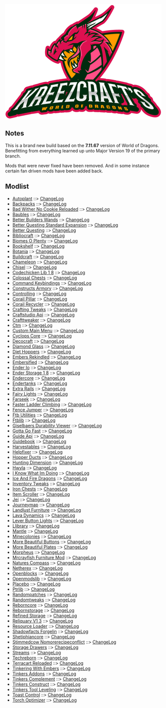 ![WORLD OF DRAGONS - Player's Choice LOGO](https://github.com/kreezxil/kreezcraft.com/blob/master/clean-background.png)

## Notes
This is a brand new build based on the **7.11.67** version of World of Dragons. Benefitting from everything learned up unto Major Version 19 of the primary branch.

Mods that were never fixed have been removed. And in some instance certain fan driven mods have been added back.

## Modlist
- [Autoplant](https://www.curseforge.com/minecraft/mc-mods/autoplant) ::> [ChangeLog](https://www.curseforge.com/minecraft/mc-mods/autoplant/files/2432151)
- [Backpacks](https://www.curseforge.com/minecraft/mc-mods/backpacks) ::> [ChangeLog](https://www.curseforge.com/minecraft/mc-mods/backpacks/files/2772382)
- [Bad Wither No Cookie Reloaded](https://www.curseforge.com/minecraft/mc-mods/bad-wither-no-cookie-reloaded) ::> [ChangeLog](https://www.curseforge.com/minecraft/mc-mods/bad-wither-no-cookie-reloaded/files/2638317)
- [Baubles](https://www.curseforge.com/minecraft/mc-mods/baubles) ::> [ChangeLog](https://www.curseforge.com/minecraft/mc-mods/baubles/files/2518667)
- [Better Builders Wands](https://www.curseforge.com/minecraft/mc-mods/better-builders-wands) ::> [ChangeLog](https://www.curseforge.com/minecraft/mc-mods/better-builders-wands/files/2691084)
- [Better Questing Standard Expansion](https://www.curseforge.com/minecraft/mc-mods/better-questing-standard-expansion) ::> [ChangeLog](https://www.curseforge.com/minecraft/mc-mods/better-questing-standard-expansion/files/2828981)
- [Better Questing](https://www.curseforge.com/minecraft/mc-mods/better-questing) ::> [ChangeLog](https://www.curseforge.com/minecraft/mc-mods/better-questing/files/2828947)
- [Bibliocraft](https://www.curseforge.com/minecraft/mc-mods/bibliocraft) ::> [ChangeLog](https://www.curseforge.com/minecraft/mc-mods/bibliocraft/files/2574880)
- [Biomes O Plenty](https://www.curseforge.com/minecraft/mc-mods/biomes-o-plenty) ::> [ChangeLog](https://www.curseforge.com/minecraft/mc-mods/biomes-o-plenty/files/2814040)
- [Bookshelf](https://www.curseforge.com/minecraft/mc-mods/bookshelf) ::> [ChangeLog](https://www.curseforge.com/minecraft/mc-mods/bookshelf/files/2803161)
- [Botania](https://www.curseforge.com/minecraft/mc-mods/botania) ::> [ChangeLog](https://www.curseforge.com/minecraft/mc-mods/botania/files/2782181)
- [Buildcraft](https://www.curseforge.com/minecraft/mc-mods/buildcraft) ::> [ChangeLog](https://www.curseforge.com/minecraft/mc-mods/buildcraft/files/2796760)
- [Chameleon](https://www.curseforge.com/minecraft/mc-mods/chameleon) ::> [ChangeLog](https://www.curseforge.com/minecraft/mc-mods/chameleon/files/2450900)
- [Chisel](https://www.curseforge.com/minecraft/mc-mods/chisel) ::> [ChangeLog](https://www.curseforge.com/minecraft/mc-mods/chisel/files/2813538)
- [Codechicken Lib 1 8](https://www.curseforge.com/minecraft/mc-mods/codechicken-lib-1-8) ::> [ChangeLog](https://www.curseforge.com/minecraft/mc-mods/codechicken-lib-1-8/files/2779848)
- [Colossal Chests](https://www.curseforge.com/minecraft/mc-mods/colossal-chests) ::> [ChangeLog](https://www.curseforge.com/minecraft/mc-mods/colossal-chests/files/2718588)
- [Command Keybindings](https://www.curseforge.com/minecraft/mc-mods/command-keybindings) ::> [ChangeLog](https://www.curseforge.com/minecraft/mc-mods/command-keybindings/files/2804601)
- [Constructs Armory](https://www.curseforge.com/minecraft/mc-mods/constructs-armory) ::> [ChangeLog](https://www.curseforge.com/minecraft/mc-mods/constructs-armory/files/2821527)
- [Controlling](https://www.curseforge.com/minecraft/mc-mods/controlling) ::> [ChangeLog](https://www.curseforge.com/minecraft/mc-mods/controlling/files/2731319)
- [Corail Pillar](https://www.curseforge.com/minecraft/mc-mods/corail-pillar) ::> [ChangeLog](https://www.curseforge.com/minecraft/mc-mods/corail-pillar/files/2631798)
- [Corail Recycler](https://www.curseforge.com/minecraft/mc-mods/corail-recycler) ::> [ChangeLog](https://www.curseforge.com/minecraft/mc-mods/corail-recycler/files/2753557)
- [Crafting Tweaks](https://www.curseforge.com/minecraft/mc-mods/crafting-tweaks) ::> [ChangeLog](https://www.curseforge.com/minecraft/mc-mods/crafting-tweaks/files/2562139)
- [Craftstudio Api](https://www.curseforge.com/minecraft/mc-mods/craftstudio-api) ::> [ChangeLog](https://www.curseforge.com/minecraft/mc-mods/craftstudio-api/files/2661859)
- [Crafttweaker](https://www.curseforge.com/minecraft/mc-mods/crafttweaker) ::> [ChangeLog](https://www.curseforge.com/minecraft/mc-mods/crafttweaker/files/2724129)
- [Ctm](https://www.curseforge.com/minecraft/mc-mods/ctm) ::> [ChangeLog](https://www.curseforge.com/minecraft/mc-mods/ctm/files/2832564)
- [Custom Main Menu](https://www.curseforge.com/minecraft/mc-mods/custom-main-menu) ::> [ChangeLog](https://www.curseforge.com/minecraft/mc-mods/custom-main-menu/files/2638282)
- [Cyclops Core](https://www.curseforge.com/minecraft/mc-mods/cyclops-core) ::> [ChangeLog](https://www.curseforge.com/minecraft/mc-mods/cyclops-core/files/2831241)
- [Decocraft](https://www.curseforge.com/minecraft/mc-mods/decocraft) ::> [ChangeLog](https://www.curseforge.com/minecraft/mc-mods/decocraft/files/2777813)
- [Diamond Glass](https://www.curseforge.com/minecraft/mc-mods/diamond-glass) ::> [ChangeLog](https://www.curseforge.com/minecraft/mc-mods/diamond-glass/files/2693747)
- [Diet Hoppers](https://www.curseforge.com/minecraft/mc-mods/diet-hoppers) ::> [ChangeLog](https://www.curseforge.com/minecraft/mc-mods/diet-hoppers/files/2482543)
- [Embers Rekindled](https://www.curseforge.com/minecraft/mc-mods/embers-rekindled) ::> [ChangeLog](https://www.curseforge.com/minecraft/mc-mods/embers-rekindled/files/2697221)
- [Embersified](https://www.curseforge.com/minecraft/mc-mods/embersified) ::> [ChangeLog](https://www.curseforge.com/minecraft/mc-mods/embersified/files/2621911)
- [Ender Io](https://www.curseforge.com/minecraft/mc-mods/ender-io) ::> [ChangeLog](https://www.curseforge.com/minecraft/mc-mods/ender-io/files/2809869)
- [Ender Storage 1 8](https://www.curseforge.com/minecraft/mc-mods/ender-storage-1-8) ::> [ChangeLog](https://www.curseforge.com/minecraft/mc-mods/ender-storage-1-8/files/2755787)
- [Endercore](https://www.curseforge.com/minecraft/mc-mods/endercore) ::> [ChangeLog](https://www.curseforge.com/minecraft/mc-mods/endercore/files/2822401)
- [Endertanks](https://www.curseforge.com/minecraft/mc-mods/endertanks) ::> [ChangeLog](https://www.curseforge.com/minecraft/mc-mods/endertanks/files/2664673)
- [Extra Rails](https://www.curseforge.com/minecraft/mc-mods/extra-rails) ::> [ChangeLog](https://www.curseforge.com/minecraft/mc-mods/extra-rails/files/2441517)
- [Fairy Lights](https://www.curseforge.com/minecraft/mc-mods/fairy-lights) ::> [ChangeLog](https://www.curseforge.com/minecraft/mc-mods/fairy-lights/files/2738484)
- [Farseek](https://www.curseforge.com/minecraft/mc-mods/farseek) ::> [ChangeLog](https://www.curseforge.com/minecraft/mc-mods/farseek/files/2832659)
- [Faster Ladder Climbing](https://www.curseforge.com/minecraft/mc-mods/faster-ladder-climbing) ::> [ChangeLog](https://www.curseforge.com/minecraft/mc-mods/faster-ladder-climbing/files/2512758)
- [Fence Jumper](https://www.curseforge.com/minecraft/mc-mods/fence-jumper) ::> [ChangeLog](https://www.curseforge.com/minecraft/mc-mods/fence-jumper/files/2591087)
- [Ftb Utilities](https://www.curseforge.com/minecraft/mc-mods/ftb-utilities) ::> [ChangeLog](https://www.curseforge.com/minecraft/mc-mods/ftb-utilities/files/2835289)
- [Ftblib](https://www.curseforge.com/minecraft/mc-mods/ftblib) ::> [ChangeLog](https://www.curseforge.com/minecraft/mc-mods/ftblib/files/2832410)
- [Giselbaers Durability Viewer](https://www.curseforge.com/minecraft/mc-mods/giselbaers-durability-viewer) ::> [ChangeLog](https://www.curseforge.com/minecraft/mc-mods/giselbaers-durability-viewer/files/2533615)
- [Gotta Go Fast](https://www.curseforge.com/minecraft/mc-mods/gotta-go-fast) ::> [ChangeLog](https://www.curseforge.com/minecraft/mc-mods/gotta-go-fast/files/2553444)
- [Guide Api](https://www.curseforge.com/minecraft/mc-mods/guide-api) ::> [ChangeLog](https://www.curseforge.com/minecraft/mc-mods/guide-api/files/2645992)
- [Guidebook](https://www.curseforge.com/minecraft/mc-mods/guidebook) ::> [ChangeLog](https://www.curseforge.com/minecraft/mc-mods/guidebook/files/2727861)
- [Harvestables](https://www.curseforge.com/minecraft/mc-mods/harvestables) ::> [ChangeLog](https://www.curseforge.com/minecraft/mc-mods/harvestables/files/2482225)
- [Helpfixer](https://www.curseforge.com/minecraft/mc-mods/helpfixer) ::> [ChangeLog](https://www.curseforge.com/minecraft/mc-mods/helpfixer/files/2479308)
- [Hopper Ducts](https://www.curseforge.com/minecraft/mc-mods/hopper-ducts) ::> [ChangeLog](https://www.curseforge.com/minecraft/mc-mods/hopper-ducts/files/2454832)
- [Hunting Dimension](https://www.curseforge.com/minecraft/mc-mods/hunting-dimension) ::> [ChangeLog](https://www.curseforge.com/minecraft/mc-mods/hunting-dimension/files/2827894)
- [Hwyla](https://www.curseforge.com/minecraft/mc-mods/hwyla) ::> [ChangeLog](https://www.curseforge.com/minecraft/mc-mods/hwyla/files/2568751)
- [I Know What Im Doing](https://www.curseforge.com/minecraft/mc-mods/i-know-what-im-doing) ::> [ChangeLog](https://www.curseforge.com/minecraft/mc-mods/i-know-what-im-doing/files/2469710)
- [Ice And Fire Dragons](https://www.curseforge.com/minecraft/mc-mods/ice-and-fire-dragons) ::> [ChangeLog](https://www.curseforge.com/minecraft/mc-mods/ice-and-fire-dragons/files/2803425)
- [Inventory Tweaks](https://www.curseforge.com/minecraft/mc-mods/inventory-tweaks) ::> [ChangeLog](https://www.curseforge.com/minecraft/mc-mods/inventory-tweaks/files/2670367)
- [Iron Chests](https://www.curseforge.com/minecraft/mc-mods/iron-chests) ::> [ChangeLog](https://www.curseforge.com/minecraft/mc-mods/iron-chests/files/2747935)
- [Item Scroller](https://www.curseforge.com/minecraft/mc-mods/item-scroller) ::> [ChangeLog](https://www.curseforge.com/minecraft/mc-mods/item-scroller/files/2581199)
- [Jei](https://www.curseforge.com/minecraft/mc-mods/jei) ::> [ChangeLog](https://www.curseforge.com/minecraft/mc-mods/jei/files/2822849)
- [Journeymap](https://www.curseforge.com/minecraft/mc-mods/journeymap) ::> [ChangeLog](https://www.curseforge.com/minecraft/mc-mods/journeymap/files/2835429)
- [Landlust Furniture](https://www.curseforge.com/minecraft/mc-mods/landlust-furniture) ::> [ChangeLog](https://www.curseforge.com/minecraft/mc-mods/landlust-furniture/files/2522996)
- [Lava Dynamics](https://www.curseforge.com/minecraft/mc-mods/lava-dynamics) ::> [ChangeLog](https://www.curseforge.com/minecraft/mc-mods/lava-dynamics/files/2815114)
- [Lever Button Lights](https://www.curseforge.com/minecraft/mc-mods/lever-button-lights) ::> [ChangeLog](https://www.curseforge.com/minecraft/mc-mods/lever-button-lights/files/2573710)
- [Llibrary](https://www.curseforge.com/minecraft/mc-mods/llibrary) ::> [ChangeLog](https://www.curseforge.com/minecraft/mc-mods/llibrary/files/2704186)
- [Mantle](https://www.curseforge.com/minecraft/mc-mods/mantle) ::> [ChangeLog](https://www.curseforge.com/minecraft/mc-mods/mantle/files/2713386)
- [Minecolonies](https://www.curseforge.com/minecraft/mc-mods/minecolonies) ::> [ChangeLog](https://www.curseforge.com/minecraft/mc-mods/minecolonies/files/2835724)
- [More Beautiful Buttons](https://www.curseforge.com/minecraft/mc-mods/more-beautiful-buttons) ::> [ChangeLog](https://www.curseforge.com/minecraft/mc-mods/more-beautiful-buttons/files/2563092)
- [More Beautiful Plates](https://www.curseforge.com/minecraft/mc-mods/more-beautiful-plates) ::> [ChangeLog](https://www.curseforge.com/minecraft/mc-mods/more-beautiful-plates/files/2482063)
- [Morpheus](https://www.curseforge.com/minecraft/mc-mods/morpheus) ::> [ChangeLog](https://www.curseforge.com/minecraft/mc-mods/morpheus/files/2664449)
- [Mrcrayfish Furniture Mod](https://www.curseforge.com/minecraft/mc-mods/mrcrayfish-furniture-mod) ::> [ChangeLog](https://www.curseforge.com/minecraft/mc-mods/mrcrayfish-furniture-mod/files/2749993)
- [Natures Compass](https://www.curseforge.com/minecraft/mc-mods/natures-compass) ::> [ChangeLog](https://www.curseforge.com/minecraft/mc-mods/natures-compass/files/2835692)
- [Netherex](https://www.curseforge.com/minecraft/mc-mods/netherex) ::> [ChangeLog](https://www.curseforge.com/minecraft/mc-mods/netherex/files/2783989)
- [Openblocks](https://www.curseforge.com/minecraft/mc-mods/openblocks) ::> [ChangeLog](https://www.curseforge.com/minecraft/mc-mods/openblocks/files/2699056)
- [Openmodslib](https://www.curseforge.com/minecraft/mc-mods/openmodslib) ::> [ChangeLog](https://www.curseforge.com/minecraft/mc-mods/openmodslib/files/2699055)
- [Placebo](https://www.curseforge.com/minecraft/mc-mods/placebo) ::> [ChangeLog](https://www.curseforge.com/minecraft/mc-mods/placebo/files/2694382)
- [Ptrlib](https://www.curseforge.com/minecraft/mc-mods/ptrlib) ::> [ChangeLog](https://www.curseforge.com/minecraft/mc-mods/ptrlib/files/2685154)
- [Randompatches](https://www.curseforge.com/minecraft/mc-mods/randompatches) ::> [ChangeLog](https://www.curseforge.com/minecraft/mc-mods/randompatches/files/2831330)
- [Randomtweaks](https://www.curseforge.com/minecraft/mc-mods/randomtweaks) ::> [ChangeLog](https://www.curseforge.com/minecraft/mc-mods/randomtweaks/files/2758483)
- [Reborncore](https://www.curseforge.com/minecraft/mc-mods/reborncore) ::> [ChangeLog](https://www.curseforge.com/minecraft/mc-mods/reborncore/files/2816362)
- [Rebornstorage](https://www.curseforge.com/minecraft/mc-mods/rebornstorage) ::> [ChangeLog](https://www.curseforge.com/minecraft/mc-mods/rebornstorage/files/2833871)
- [Refined Storage](https://www.curseforge.com/minecraft/mc-mods/refined-storage) ::> [ChangeLog](https://www.curseforge.com/minecraft/mc-mods/refined-storage/files/2745458)
- [Reliquary V1 3](https://www.curseforge.com/minecraft/mc-mods/reliquary-v1-3) ::> [ChangeLog](https://www.curseforge.com/minecraft/mc-mods/reliquary-v1-3/files/2761319)
- [Resource Loader](https://www.curseforge.com/minecraft/mc-mods/resource-loader) ::> [ChangeLog](https://www.curseforge.com/minecraft/mc-mods/resource-loader/files/2477566)
- [Shadowfacts Forgelin](https://www.curseforge.com/minecraft/mc-mods/shadowfacts-forgelin) ::> [ChangeLog](https://www.curseforge.com/minecraft/mc-mods/shadowfacts-forgelin/files/2785465)
- [Shetiphiancore](https://www.curseforge.com/minecraft/mc-mods/shetiphiancore) ::> [ChangeLog](https://www.curseforge.com/minecraft/mc-mods/shetiphiancore/files/2661618)
- [Stimmedcow Nomorerecipeconflict](https://www.curseforge.com/minecraft/mc-mods/stimmedcow-nomorerecipeconflict) ::> [ChangeLog](https://www.curseforge.com/minecraft/mc-mods/stimmedcow-nomorerecipeconflict/files/2671230)
- [Storage Drawers](https://www.curseforge.com/minecraft/mc-mods/storage-drawers) ::> [ChangeLog](https://www.curseforge.com/minecraft/mc-mods/storage-drawers/files/2777929)
- [Streams](https://www.curseforge.com/minecraft/mc-mods/streams) ::> [ChangeLog](https://www.curseforge.com/minecraft/mc-mods/streams/files/2707706)
- [Techreborn](https://www.curseforge.com/minecraft/mc-mods/techreborn) ::> [ChangeLog](https://www.curseforge.com/minecraft/mc-mods/techreborn/files/2816366)
- [Terracart Reloaded](https://www.curseforge.com/minecraft/mc-mods/terracart-reloaded) ::> [ChangeLog](https://www.curseforge.com/minecraft/mc-mods/terracart-reloaded/files/2539136)
- [Tinkering With Embers](https://www.curseforge.com/minecraft/mc-mods/tinkering-with-embers) ::> [ChangeLog](https://www.curseforge.com/minecraft/mc-mods/tinkering-with-embers/files/2636808)
- [Tinkers Addons](https://www.curseforge.com/minecraft/mc-mods/tinkers-addons) ::> [ChangeLog](https://www.curseforge.com/minecraft/mc-mods/tinkers-addons/files/2476626)
- [Tinkers Complement](https://www.curseforge.com/minecraft/mc-mods/tinkers-complement) ::> [ChangeLog](https://www.curseforge.com/minecraft/mc-mods/tinkers-complement/files/2727094)
- [Tinkers Construct](https://www.curseforge.com/minecraft/mc-mods/tinkers-construct) ::> [ChangeLog](https://www.curseforge.com/minecraft/mc-mods/tinkers-construct/files/2809406)
- [Tinkers Tool Leveling](https://www.curseforge.com/minecraft/mc-mods/tinkers-tool-leveling) ::> [ChangeLog](https://www.curseforge.com/minecraft/mc-mods/tinkers-tool-leveling/files/2630860)
- [Toast Control](https://www.curseforge.com/minecraft/mc-mods/toast-control) ::> [ChangeLog](https://www.curseforge.com/minecraft/mc-mods/toast-control/files/2707353)
- [Torch Optimizer](https://www.curseforge.com/minecraft/mc-mods/torch-optimizer) ::> [ChangeLog](https://www.curseforge.com/minecraft/mc-mods/torch-optimizer/files/2700075)

